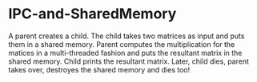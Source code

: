 # IPC-and-SharedMemory
A parent creates a child. The child takes two matrices as input and puts them in a shared memory. Parent computes the multiplication for the matices in a multi-threaded fashion and puts the resultant matrix in the shared memory. Child prints the resultant matrix. Later, child dies, parent takes over, destroyes the shared memory and dies too!
